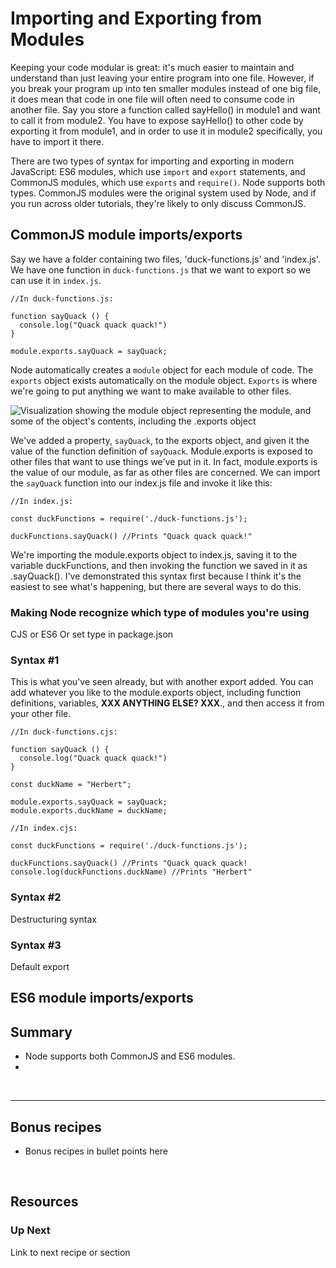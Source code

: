 # Importing and Exporting from Modules

Keeping your code modular is great: it's much easier to maintain and understand than just leaving your entire program into one file. However, if you break your program up into ten smaller modules instead of one big file, it does mean that code in one file will often need to consume code in another file. Say you store a function called sayHello() in module1 and want to call it from module2. You have to expose sayHello() to other code by exporting it from module1, and in order to use it in module2 specifically, you have to import it there.

There are two types of syntax for importing and exporting in modern JavaScript: ES6 modules, which use `import` and `export` statements, and CommonJS modules, which use `exports` and `require()`. Node supports both types. CommonJS modules were the original system used by Node, and if you run across older tutorials, they're likely to only discuss CommonJS. 

## CommonJS module imports/exports

Say we have a folder containing two files, 'duck-functions.js' and 'index.js'. We have one function in `duck-functions.js` that we want to export so we can use it in `index.js`. 

```
//In duck-functions.js:

function sayQuack () {
  console.log("Quack quack quack!")
}

module.exports.sayQuack = sayQuack;
```

Node automatically creates a `module` object for each module of code. The `exports` object exists automatically on the module object. `Exports` is where we're going to put anything we want to make available to other files. 

![Visualization showing the module object representing the module, and some of the object's contents, including the .exports object](https://github.com/user-attachments/assets/3ba7d78f-d5f5-4944-aa86-27bb29056c72)


We've added a property, `sayQuack`, to the exports object, and given it the value of the function definition of `sayQuack`. Module.exports is exposed to other files that want to use things we've put in it. In fact, module.exports is the value of our module, as far as other files are concerned. We can import the `sayQuack` function into our index.js file and invoke it like this:

```
//In index.js:

const duckFunctions = require('./duck-functions.js');

duckFunctions.sayQuack() //Prints "Quack quack quack!"
```

We're importing the module.exports object to index.js, saving it to the variable duckFunctions, and then invoking the function we saved in it as .sayQuack(). I've demonstrated this syntax first because I think it's the easiest to see what's happening, but there are several ways to do this.

### Making Node recognize which type of modules you're using

CJS or ES6
Or set type in package.json

### Syntax #1

This is what you've seen already, but with another export added. You can add whatever you like to the module.exports object, including function definitions, variables, **XXX ANYTHING ELSE? XXX**., and then access it from your other file.

```
//In duck-functions.cjs:

function sayQuack () {
  console.log("Quack quack quack!")
}

const duckName = "Herbert";

module.exports.sayQuack = sayQuack;
module.exports.duckName = duckName;
```

```
//In index.cjs:

const duckFunctions = require('./duck-functions.js');

duckFunctions.sayQuack() //Prints "Quack quack quack!
console.log(duckFunctions.duckName) //Prints "Herbert"

```
### Syntax #2

Destructuring syntax

### Syntax #3

Default export






## ES6 module imports/exports


## Summary 
* Node supports both CommonJS and ES6 modules.
* 

&nbsp;

___

## Bonus recipes

* Bonus recipes in bullet points here

 &nbsp;

## Resources

### Up Next

Link to next recipe or section
